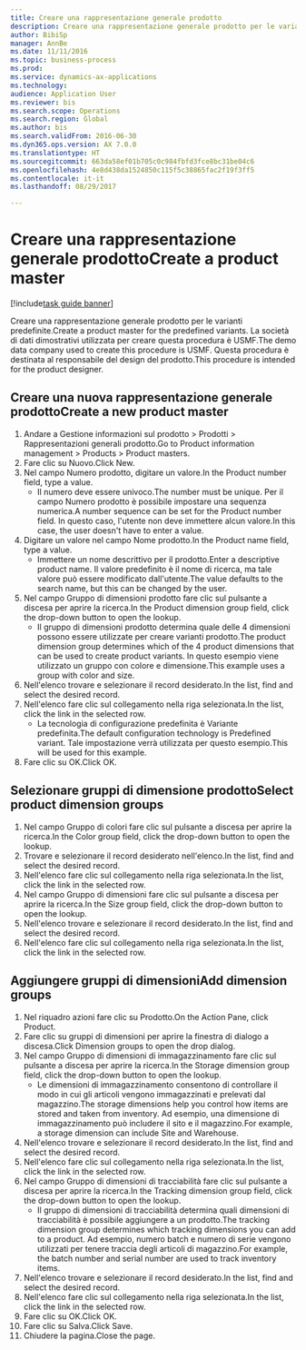 ```yaml
--- 
title: Creare una rappresentazione generale prodotto
description: Creare una rappresentazione generale prodotto per le varianti predefinite.
author: BibiSp
manager: AnnBe
ms.date: 11/11/2016
ms.topic: business-process
ms.prod: 
ms.service: dynamics-ax-applications
ms.technology: 
audience: Application User
ms.reviewer: bis
ms.search.scope: Operations
ms.search.region: Global
ms.author: bis
ms.search.validFrom: 2016-06-30
ms.dyn365.ops.version: AX 7.0.0
ms.translationtype: HT
ms.sourcegitcommit: 663da58ef01b705c0c984fbfd3fce8bc31be04c6
ms.openlocfilehash: 4e8d438da1524850c115f5c38865fac2f19f3ff5
ms.contentlocale: it-it
ms.lasthandoff: 08/29/2017

---
```

# <a name="create-a-product-master"></a><span data-ttu-id="da2e0-103">Creare una rappresentazione generale prodotto</span><span class="sxs-lookup"><span data-stu-id="da2e0-103">Create a product master</span></span>

[!include[task guide banner](../../includes/task-guide-banner.md)]

<span data-ttu-id="da2e0-104">Creare una rappresentazione generale prodotto per le varianti predefinite.</span><span class="sxs-lookup"><span data-stu-id="da2e0-104">Create a product master for the predefined variants.</span></span> <span data-ttu-id="da2e0-105">La società di dati dimostrativi utilizzata per creare questa procedura è USMF.</span><span class="sxs-lookup"><span data-stu-id="da2e0-105">The demo data company used to create this procedure is USMF.</span></span> <span data-ttu-id="da2e0-106">Questa procedura è destinata al responsabile del design del prodotto.</span><span class="sxs-lookup"><span data-stu-id="da2e0-106">This procedure is intended for the product designer.</span></span>


## <a name="create-a-new-product-master"></a><span data-ttu-id="da2e0-107">Creare una nuova rappresentazione generale prodotto</span><span class="sxs-lookup"><span data-stu-id="da2e0-107">Create a new product master</span></span>
1. <span data-ttu-id="da2e0-108">Andare a Gestione informazioni sul prodotto > Prodotti > Rappresentazioni generali prodotto.</span><span class="sxs-lookup"><span data-stu-id="da2e0-108">Go to Product information management > Products > Product masters.</span></span>
2. <span data-ttu-id="da2e0-109">Fare clic su Nuovo.</span><span class="sxs-lookup"><span data-stu-id="da2e0-109">Click New.</span></span>
3. <span data-ttu-id="da2e0-110">Nel campo Numero prodotto, digitare un valore.</span><span class="sxs-lookup"><span data-stu-id="da2e0-110">In the Product number field, type a value.</span></span>
    * <span data-ttu-id="da2e0-111">Il numero deve essere univoco.</span><span class="sxs-lookup"><span data-stu-id="da2e0-111">The number must be unique.</span></span> <span data-ttu-id="da2e0-112">Per il campo Numero prodotto è possibile impostare una sequenza numerica.</span><span class="sxs-lookup"><span data-stu-id="da2e0-112">A number sequence can be set for the Product number field.</span></span> <span data-ttu-id="da2e0-113">In questo caso, l'utente non deve immettere alcun valore.</span><span class="sxs-lookup"><span data-stu-id="da2e0-113">In this case, the user doesn't have to enter a value.</span></span>  
4. <span data-ttu-id="da2e0-114">Digitare un valore nel campo Nome prodotto.</span><span class="sxs-lookup"><span data-stu-id="da2e0-114">In the Product name field, type a value.</span></span>
    * <span data-ttu-id="da2e0-115">Immettere un nome descrittivo per il prodotto.</span><span class="sxs-lookup"><span data-stu-id="da2e0-115">Enter a descriptive product name.</span></span> <span data-ttu-id="da2e0-116">Il valore predefinito è il nome di ricerca, ma tale valore può essere modificato dall'utente.</span><span class="sxs-lookup"><span data-stu-id="da2e0-116">The value defaults to the search name, but this can be changed by the user.</span></span>  
5. <span data-ttu-id="da2e0-117">Nel campo Gruppo di dimensioni prodotto fare clic sul pulsante a discesa per aprire la ricerca.</span><span class="sxs-lookup"><span data-stu-id="da2e0-117">In the Product dimension group field, click the drop-down button to open the lookup.</span></span>
    * <span data-ttu-id="da2e0-118">Il gruppo di dimensioni prodotto determina quale delle 4 dimensioni possono essere utilizzate per creare varianti prodotto.</span><span class="sxs-lookup"><span data-stu-id="da2e0-118">The product dimension group determines which of the 4 product dimensions that can be used to create product variants.</span></span> <span data-ttu-id="da2e0-119">In questo esempio viene utilizzato un gruppo con colore e dimensione.</span><span class="sxs-lookup"><span data-stu-id="da2e0-119">This example uses a group with color and size.</span></span>  
6. <span data-ttu-id="da2e0-120">Nell'elenco trovare e selezionare il record desiderato.</span><span class="sxs-lookup"><span data-stu-id="da2e0-120">In the list, find and select the desired record.</span></span>
7. <span data-ttu-id="da2e0-121">Nell'elenco fare clic sul collegamento nella riga selezionata.</span><span class="sxs-lookup"><span data-stu-id="da2e0-121">In the list, click the link in the selected row.</span></span>
    * <span data-ttu-id="da2e0-122">La tecnologia di configurazione predefinita è Variante predefinita.</span><span class="sxs-lookup"><span data-stu-id="da2e0-122">The default configuration technology is Predefined variant.</span></span> <span data-ttu-id="da2e0-123">Tale impostazione verrà utilizzata per questo esempio.</span><span class="sxs-lookup"><span data-stu-id="da2e0-123">This will be used for this example.</span></span>  
8. <span data-ttu-id="da2e0-124">Fare clic su OK.</span><span class="sxs-lookup"><span data-stu-id="da2e0-124">Click OK.</span></span>

## <a name="select-product-dimension-groups"></a><span data-ttu-id="da2e0-125">Selezionare gruppi di dimensione prodotto</span><span class="sxs-lookup"><span data-stu-id="da2e0-125">Select product dimension groups</span></span>
1. <span data-ttu-id="da2e0-126">Nel campo Gruppo di colori fare clic sul pulsante a discesa per aprire la ricerca.</span><span class="sxs-lookup"><span data-stu-id="da2e0-126">In the Color group field, click the drop-down button to open the lookup.</span></span>
2. <span data-ttu-id="da2e0-127">Trovare e selezionare il record desiderato nell'elenco.</span><span class="sxs-lookup"><span data-stu-id="da2e0-127">In the list, find and select the desired record.</span></span>
3. <span data-ttu-id="da2e0-128">Nell'elenco fare clic sul collegamento nella riga selezionata.</span><span class="sxs-lookup"><span data-stu-id="da2e0-128">In the list, click the link in the selected row.</span></span>
4. <span data-ttu-id="da2e0-129">Nel campo Gruppo di dimensioni fare clic sul pulsante a discesa per aprire la ricerca.</span><span class="sxs-lookup"><span data-stu-id="da2e0-129">In the Size group field, click the drop-down button to open the lookup.</span></span>
5. <span data-ttu-id="da2e0-130">Nell'elenco trovare e selezionare il record desiderato.</span><span class="sxs-lookup"><span data-stu-id="da2e0-130">In the list, find and select the desired record.</span></span>
6. <span data-ttu-id="da2e0-131">Nell'elenco fare clic sul collegamento nella riga selezionata.</span><span class="sxs-lookup"><span data-stu-id="da2e0-131">In the list, click the link in the selected row.</span></span>

## <a name="add-dimension-groups"></a><span data-ttu-id="da2e0-132">Aggiungere gruppi di dimensioni</span><span class="sxs-lookup"><span data-stu-id="da2e0-132">Add dimension groups</span></span>
1. <span data-ttu-id="da2e0-133">Nel riquadro azioni fare clic su Prodotto.</span><span class="sxs-lookup"><span data-stu-id="da2e0-133">On the Action Pane, click Product.</span></span>
2. <span data-ttu-id="da2e0-134">Fare clic su gruppi di dimensioni per aprire la finestra di dialogo a discesa.</span><span class="sxs-lookup"><span data-stu-id="da2e0-134">Click Dimension groups to open the drop dialog.</span></span>
3. <span data-ttu-id="da2e0-135">Nel campo Gruppo di dimensioni di immagazzinamento fare clic sul pulsante a discesa per aprire la ricerca.</span><span class="sxs-lookup"><span data-stu-id="da2e0-135">In the Storage dimension group field, click the drop-down button to open the lookup.</span></span>
    * <span data-ttu-id="da2e0-136">Le dimensioni di immagazzinamento consentono di controllare il modo in cui gli articoli vengono immagazzinati e prelevati dal magazzino.</span><span class="sxs-lookup"><span data-stu-id="da2e0-136">The storage dimensions help you control how items are stored and taken from inventory.</span></span> <span data-ttu-id="da2e0-137">Ad esempio, una dimensione di immagazzinamento può includere il sito e il magazzino.</span><span class="sxs-lookup"><span data-stu-id="da2e0-137">For example, a storage dimension can include Site and Warehouse.</span></span>  
4. <span data-ttu-id="da2e0-138">Nell'elenco trovare e selezionare il record desiderato.</span><span class="sxs-lookup"><span data-stu-id="da2e0-138">In the list, find and select the desired record.</span></span>
5. <span data-ttu-id="da2e0-139">Nell'elenco fare clic sul collegamento nella riga selezionata.</span><span class="sxs-lookup"><span data-stu-id="da2e0-139">In the list, click the link in the selected row.</span></span>
6. <span data-ttu-id="da2e0-140">Nel campo Gruppo di dimensioni di tracciabilità fare clic sul pulsante a discesa per aprire la ricerca.</span><span class="sxs-lookup"><span data-stu-id="da2e0-140">In the Tracking dimension group field, click the drop-down button to open the lookup.</span></span>
    * <span data-ttu-id="da2e0-141">Il gruppo di dimensioni di tracciabilità determina quali dimensioni di tracciabilità è possibile aggiungere a un prodotto.</span><span class="sxs-lookup"><span data-stu-id="da2e0-141">The tracking dimension group determines which tracking dimensions you can add to a product.</span></span> <span data-ttu-id="da2e0-142">Ad esempio, numero batch e numero di serie vengono utilizzati per tenere traccia degli articoli di magazzino.</span><span class="sxs-lookup"><span data-stu-id="da2e0-142">For example, the batch number and serial number are used to track inventory items.</span></span>  
7. <span data-ttu-id="da2e0-143">Nell'elenco trovare e selezionare il record desiderato.</span><span class="sxs-lookup"><span data-stu-id="da2e0-143">In the list, find and select the desired record.</span></span>
8. <span data-ttu-id="da2e0-144">Nell'elenco fare clic sul collegamento nella riga selezionata.</span><span class="sxs-lookup"><span data-stu-id="da2e0-144">In the list, click the link in the selected row.</span></span>
9. <span data-ttu-id="da2e0-145">Fare clic su OK.</span><span class="sxs-lookup"><span data-stu-id="da2e0-145">Click OK.</span></span>
10. <span data-ttu-id="da2e0-146">Fare clic su Salva.</span><span class="sxs-lookup"><span data-stu-id="da2e0-146">Click Save.</span></span>
11. <span data-ttu-id="da2e0-147">Chiudere la pagina.</span><span class="sxs-lookup"><span data-stu-id="da2e0-147">Close the page.</span></span>


